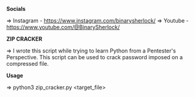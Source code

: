 **Socials**

=> Instagram - https://www.instagram.com/binarysherlock/
=> Youtube - https://www.youtube.com/@BinarySherlock/

**ZIP CRACKER**

=> I wrote this script while trying to learn Python from a Pentester's Perspective. This script can be used to crack password imposed on a compressed file.

**Usage**

=> python3 zip_cracker.py <target_file> <wordlist>

